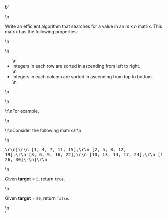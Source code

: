b'<div class="question-description">\n<p><p>Write an efficient algorithm that searches for a value in an <i>m</i> x <i>n</i> matrix. This matrix has the following properties:</p>\n<p>\n<ul>\n<li>Integers in each row are sorted in ascending from left to right.</li>\n<li>Integers in each column are sorted in ascending from top to bottom.</li>\n</ul>\n</p>\n<p>\r\nFor example,</p>\n<p>\r\nConsider the following matrix:\r\n</p>\n<pre>\r\n[\r\n  [1,   4,  7, 11, 15],\r\n  [2,   5,  8, 12, 19],\r\n  [3,   6,  9, 16, 22],\r\n  [10, 13, 14, 17, 24],\r\n  [18, 21, 23, 26, 30]\r\n]\r\n</pre>\n<p>Given <b>target</b> = <code>5</code>, return <code>true</code>.</p>\n<p>Given <b>target</b> = <code>20</code>, return <code>false</code>.</p></p>\n</div>'